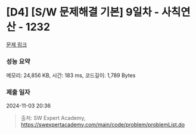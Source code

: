 # [D4] [S/W 문제해결 기본] 9일차 - 사칙연산 - 1232 

[문제 링크](https://swexpertacademy.com/main/code/problem/problemDetail.do?contestProbId=AV141J8KAIcCFAYD) 

### 성능 요약

메모리: 24,856 KB, 시간: 183 ms, 코드길이: 1,789 Bytes

### 제출 일자

2024-11-03 20:36



> 출처: SW Expert Academy, https://swexpertacademy.com/main/code/problem/problemList.do